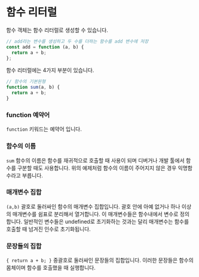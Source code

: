 # 함수 리터럴

함수 객체는 함수 리터럴로 생성할 수 있습니다.

```js
// add라는 변수를 생성하고 두 수를 더하는 함수를 add 변수에 저장
const add = function (a, b) {
  return a + b;
};
```

함수 리터럴에는 4가지 부분이 있습니다.

```js
// 함수의 기본원형
function sum(a, b) {
  return a + b;
}
```

### function 예약어

`function` 키워드는 예약어 입니다.

### 함수의 이름

`sum` 함수의 이름은 함수를 재귀적으로 호출할 때 사용이 되며 디버거나 개발 툴에서 함수를 구분할 때도 사용합니다. 위의 예제처럼 함수의 이름이 주어지지 않은 경우 익명함수라고 부릅니다.

### 매개변수 집합

`(a,b)` 괄호로 둘러싸인 함수의 매개변수 집합입니다. 괄호 안에 아예 없거나 하나 이상의 매개변수를 쉼표로 분리해서 열거합니다. 이 매개변수들은 함수내에서 변수로 정의 합니다. 일반적인 변수들은 undefined로 초기화하는 것과는 달리 매개변수는 함수를 호출할 때 넘겨진 인수로 초기화됩니다.

### 문장들의 집합

`{ return a + b; }` 중괄호로 둘러싸인 문장들의 집합입니다. 이러한 문장들은 함수의 몸체이며 함수를 호출했을 때 실행합니다.
